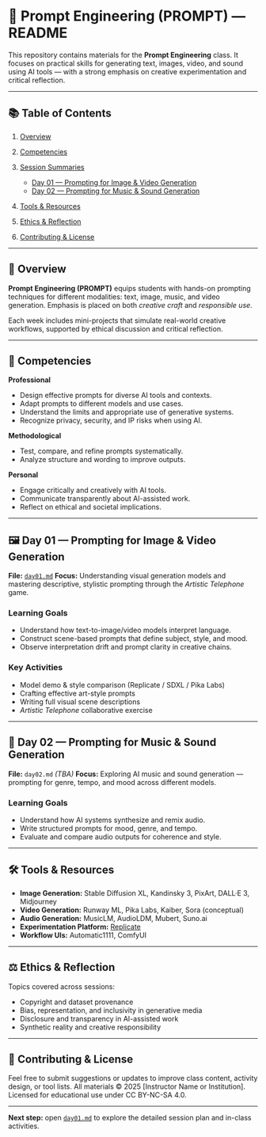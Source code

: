 # 📘 Prompt Engineering (PROMPT) — README

This repository contains materials for the **Prompt Engineering** class. It focuses on practical skills for generating text, images, video, and sound using AI tools — with a strong emphasis on creative experimentation and critical reflection.

---

## 📚 Table of Contents

1. [Overview](#overview)
2. [Competencies](#competencies)
3. [Session Summaries](#session-summaries)

   * [Day 01 — Prompting for Image & Video Generation](#day-01--prompting-for-image--video-generation)
   * [Day 02 — Prompting for Music & Sound Generation](#day-02--prompting-for-music--sound-generation)
4. [Tools & Resources](#tools--resources)
5. [Ethics & Reflection](#ethics--reflection)
6. [Contributing & License](#contributing--license)

---

## 🧭 Overview

**Prompt Engineering (PROMPT)** equips students with hands-on prompting techniques for different modalities: text, image, music, and video generation. Emphasis is placed on both *creative craft* and *responsible use*.

Each week includes mini-projects that simulate real-world creative workflows, supported by ethical discussion and critical reflection.

---

## 🧩 Competencies

**Professional**

* Design effective prompts for diverse AI tools and contexts.
* Adapt prompts to different models and use cases.
* Understand the limits and appropriate use of generative systems.
* Recognize privacy, security, and IP risks when using AI.

**Methodological**

* Test, compare, and refine prompts systematically.
* Analyze structure and wording to improve outputs.

**Personal**

* Engage critically and creatively with AI tools.
* Communicate transparently about AI-assisted work.
* Reflect on ethical and societal implications.

---

## 🖼️ Day 01 — Prompting for Image & Video Generation

**File:** [`day01.md`](./day01.md)
**Focus:** Understanding visual generation models and mastering descriptive, stylistic prompting through the *Artistic Telephone* game.

### Learning Goals

* Understand how text-to-image/video models interpret language.
* Construct scene-based prompts that define subject, style, and mood.
* Observe interpretation drift and prompt clarity in creative chains.

### Key Activities

* Model demo & style comparison (Replicate / SDXL / Pika Labs)
* Crafting effective art-style prompts
* Writing full visual scene descriptions
* *Artistic Telephone* collaborative exercise

---

## 🎵 Day 02 — Prompting for Music & Sound Generation

**File:** `day02.md` *(TBA)*
**Focus:** Exploring AI music and sound generation — prompting for genre, tempo, and mood across different models.

### Learning Goals

* Understand how AI systems synthesize and remix audio.
* Write structured prompts for mood, genre, and tempo.
* Evaluate and compare audio outputs for coherence and style.

---

## 🛠️ Tools & Resources

* **Image Generation:** Stable Diffusion XL, Kandinsky 3, PixArt, DALL·E 3, Midjourney
* **Video Generation:** Runway ML, Pika Labs, Kaiber, Sora (conceptual)
* **Audio Generation:** MusicLM, AudioLDM, Mubert, Suno.ai
* **Experimentation Platform:** [Replicate](https://replicate.com)
* **Workflow UIs:** Automatic1111, ComfyUI

---

## ⚖️ Ethics & Reflection

Topics covered across sessions:

* Copyright and dataset provenance
* Bias, representation, and inclusivity in generative media
* Disclosure and transparency in AI-assisted work
* Synthetic reality and creative responsibility

---

## 🤝 Contributing & License

Feel free to submit suggestions or updates to improve class content, activity design, or tool lists.
All materials © 2025 [Instructor Name or Institution]. Licensed for educational use under CC BY-NC-SA 4.0.

---

**Next step:** open [`day01.md`](./day01.md) to explore the detailed session plan and in-class activities.
